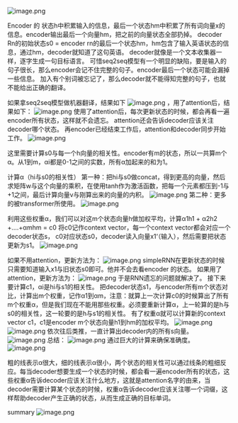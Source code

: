 ![image.png](https://cdn.jsdelivr.net/gh/Bluestone-work/image/image/20241003180251.png)

Encoder 的 状态h中积累输入的信息，最后一个状态hm中积累了所有词向量x的信息。encoder输出最后一个向量hm，把之前的向量状态全部扔掉。
decoder Rn的初始状态s0 = encoder rn的最后一个状态hm，hm包含了输入英语状态的信息，通过hm，decoder就知道了这句英语。
decoder就像是一个文本收集器一样，逐字生成一句目标语言。
可惜seq2seq模型有一个明显的缺陷，要是输入的句子很长，那么encoder会记不住完整的句子。encoder最后一个状态可能会漏掉一些信息。
加入有个别词被忘记了，那么decoder就不能得知完整的句子，也就不能给出正确的翻译。

如果拿seq2seq模型做机器翻译，结果如下
![image.png](https://cdn.jsdelivr.net/gh/Bluestone-work/image/image/20241003180313.png)
，用了attention后，结果如下：
![image.png](https://cdn.jsdelivr.net/gh/Bluestone-work/image/image/20241003180348.png)
使用了attention后，每次更新状态的时候，都会再看一遍encoder所有状态，这样就不会遗忘。
attention还会告诉decoder应该关注decoder哪个状态。
再encoder已经结束工作后，attention和decoder同步开始工作。
![image.png](https://cdn.jsdelivr.net/gh/Bluestone-work/image/image/20241003180825.png)

这里需要计算s0与每一个h向量的相关性。encoder有m的状态，所以一共算m个α。从1到m，αi都是0-1之间的实数，所有α加起来的和为1。

计算α（hi与s0的相关性）
第一种：把hi与s0做concat，得到更高的向量，然后求矩阵w与这个向量的乘积，在使用tanh作为激活函数，把每一个元素都压到-1与+1之间，最后计算向量v与刚算出来的向量的内积。
![image.png](https://cdn.jsdelivr.net/gh/Bluestone-work/image/image/20241003181134.png)
第二种：更多的被transformer所使用。
![image.png](https://cdn.jsdelivr.net/gh/Bluestone-work/image/image/20241003181252.png)

利用这些权重α，我们可以对这m个状态向量h做加权平均，计算α1h1 + α2h2 +....+αmhm = c0
将c0记作context vector，每一个context vector都会对应一个decoder状态s，
c0对应状态s0，decoder读入向量x1‘（输入），然后需要把状态更新为s1。
![image.png](https://cdn.jsdelivr.net/gh/Bluestone-work/image/image/20241003182609.png)

如果不用attention，更新方法为：
![image.png](https://cdn.jsdelivr.net/gh/Bluestone-work/image/image/20241003181913.png)
simpleRNN在更新状态的时候只需要知道输入x1与旧状态s0即可。他并不会去看encoder 的状态。
如果用了attention，更新方法为：
![image.png](https://cdn.jsdelivr.net/gh/Bluestone-work/image/image/20241003182351.png)
于是RNN遗忘的问题就解决了。
接下来要计算c1，αi是hi与s1的相关性。
把decoder状态s1，与encoder所有m个状态对比，计算出m个权重，记作α1到αm，注意：就算上一次计算c0的时候算出了所有m个权重α，但是我们现在不能用那些权重。必须要重新计算α，上一轮算的是h与s0的相关性，这一轮要的是h与s1的相关性。
有了权重α就可以计算新的context vector c1，c1是encoder m个状态向量h1到hm的加权平均。
![image.png](https://cdn.jsdelivr.net/gh/Bluestone-work/image/image/20241003184123.png)
![image.png](https://cdn.jsdelivr.net/gh/Bluestone-work/image/image/20241003184136.png)
依次往后类推，一直计算出decoder内的所有s向量。
![image.png](https://cdn.jsdelivr.net/gh/Bluestone-work/image/image/20241003184230.png)
总结：
![image.png](https://cdn.jsdelivr.net/gh/Bluestone-work/image/image/20241003184457.png)
通过巨大的计算来确保准确度。
![image.png](https://cdn.jsdelivr.net/gh/Bluestone-work/image/image/20241003184853.png)

粗的线表示α很大，细的线表示α很小，两个状态的相关性可以通过线条的粗细反应。每当decoder想要生成一个状态的时候，都会看一遍encoder所有的状态，这些权重α告诉decoder应该关注什么地方，这就是attention名字的由来，当decoder需要计算某个状态的时候，权重α告诉decoder应该关注哪一个词缀，这样帮助decoder产生正确的状态，从而生成正确的目标单词。

summary
![image.png](https://cdn.jsdelivr.net/gh/Bluestone-work/image/image/20241003185028.png)
